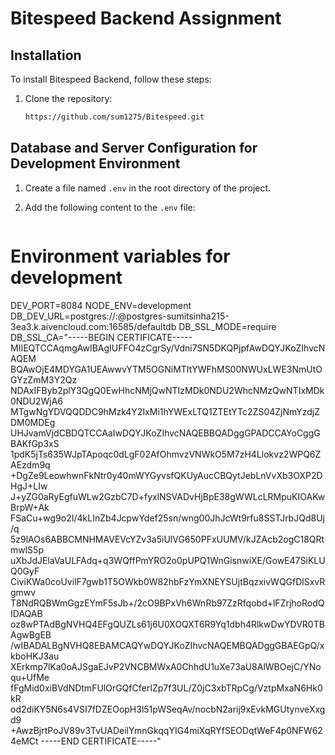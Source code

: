 # Bitespeed Backend Assignment

## Installation
To install Bitespeed Backend, follow these steps:
1. Clone the repository:
   ```bash
   https://github.com/sum1275/Bitespeed.git
## Database and Server Configuration for Development Environment
1. Create a file named `.env` in the root directory of the project.
2. Add the following content to the `.env` file:

   ```plaintext
# Environment variables for development
DEV_PORT=8084
NODE_ENV=development
DB_DEV_URL=postgres://<USERNAME>:<PASSWORD>@postgres-sumitsinha215-3ea3.k.aivencloud.com:16585/defaultdb
DB_SSL_MODE=require
DB_SSL_CA="-----BEGIN CERTIFICATE-----
MIIEQTCCAqmgAwIBAgIUFFO4zCgrSy/Vdni7SN5DKQPjpfAwDQYJKoZIhvcNAQEM
BQAwOjE4MDYGA1UEAwwvYTM5OGNiMTItYWFhMS00NWUxLWE3NmUtOGYzZmM3Y2Qz
NDAxIFByb2plY3QgQ0EwHhcNMjQwNTIzMDk0NDU2WhcNMzQwNTIxMDk0NDU2WjA6
MTgwNgYDVQQDDC9hMzk4Y2IxMi1hYWExLTQ1ZTEtYTc2ZS04ZjNmYzdjZDM0MDEg
UHJvamVjdCBDQTCCAaIwDQYJKoZIhvcNAQEBBQADggGPADCCAYoCggGBAKfGp3xS
1pdK5jTs635WJpTApoqc0dLgF02AfOhmvzVNWkO5M7zH4Llokvz2WPQ6ZAEzdm9q
+DgZe9LeowhwnFkNtr0y40mWYGyvsfQKUyAucCBQytJebLnVvXb3OXP2DHgJ+LIw
J+yZG0aRyEgfuWLw2GzbC7D+fyxlNSVADvHjBpE38gWWLcLRMpuKIOAKwBrpW+Ak
FSaCu+wg9o2I/4kLInZb4JcpwYdef25sn/wng00JhJcWt9rfu8SSTJrbJQd8Uj/q
5z9lAOs6ABBCMNHMAVEVcYZv3a5iUlVG650PFxUUMV/kJZAcb2ogC18QRtmwlS5p
uXbJdJElaVaULFAdq+q3WQffPmYRO2o0pUPQ1WnGisnwiXE/GowE47SiKLUQ0GyF
CiviKWa0coUvilF7gwb1T5OWkb0W82hbFzYmXNEYSUjtBqzxivWQGfDlSxvRgmwv
T8NdRQBWmGgzEYmF5sJb+/2cO9BPxVh6WnRb97ZzRfqobd+lFZrjhoRodQIDAQAB
oz8wPTAdBgNVHQ4EFgQUZLs61j6U0XOQXT6R9Yq1dbh4RlkwDwYDVR0TBAgwBgEB
/wIBADALBgNVHQ8EBAMCAQYwDQYJKoZIhvcNAQEMBQADggGBAEGpQ/xkboHKJ3au
XErkmp7lKa0oAJSgaEJvP2VNCBMWxA0ChhdU1uXe73aU8AlWBOejC/YNoqu+UfMe
fFgMid0xiBVdNDtmFUlOrGQfCferIZp7f3UL/Z0jC3xbTRpCg/VztpMxaN6Hk0kR
od2diKY5N6s4VSI7fDZEOopH3l51pWSeqAv/nocbN2arij9xEvkMGUtynveXxgd9
+AwzBjrtPoJV89v3TvUADeilYmnGkqqYIG4miXqRYfSEODqtWeF4p0NFW624eMCt
-----END CERTIFICATE-----"
